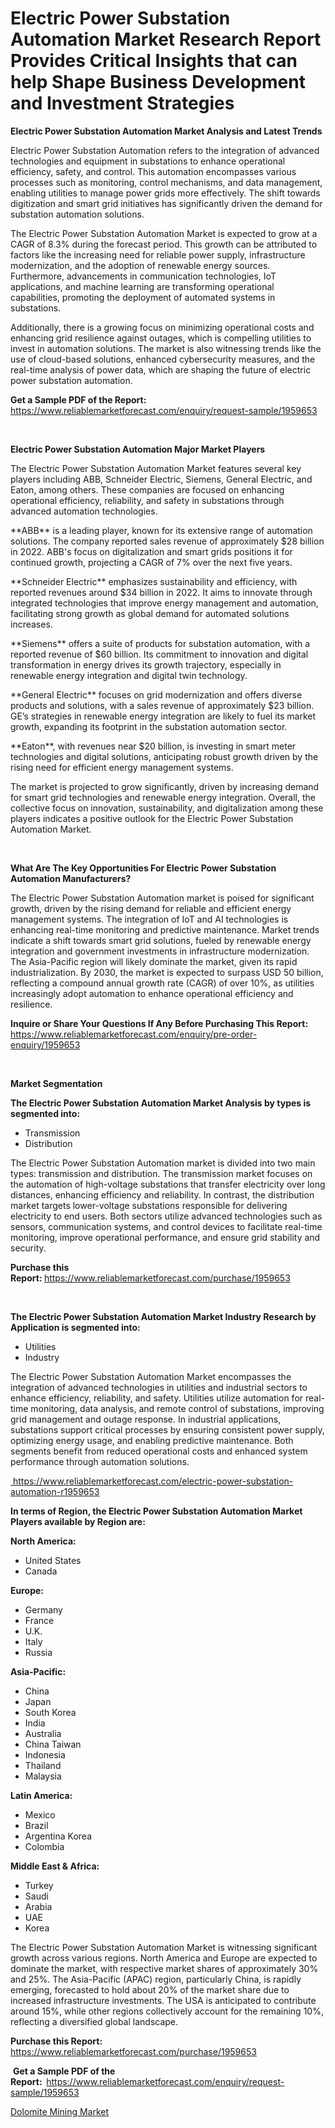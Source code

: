 <p><h1>Electric Power Substation Automation Market Research Report Provides Critical Insights that can help Shape Business Development and Investment Strategies</h1></p><p><strong>Electric Power Substation Automation Market Analysis and Latest Trends</strong></p>
<p><p>Electric Power Substation Automation refers to the integration of advanced technologies and equipment in substations to enhance operational efficiency, safety, and control. This automation encompasses various processes such as monitoring, control mechanisms, and data management, enabling utilities to manage power grids more effectively. The shift towards digitization and smart grid initiatives has significantly driven the demand for substation automation solutions.</p><p>The Electric Power Substation Automation Market is expected to grow at a CAGR of 8.3% during the forecast period. This growth can be attributed to factors like the increasing need for reliable power supply, infrastructure modernization, and the adoption of renewable energy sources. Furthermore, advancements in communication technologies, IoT applications, and machine learning are transforming operational capabilities, promoting the deployment of automated systems in substations.</p><p>Additionally, there is a growing focus on minimizing operational costs and enhancing grid resilience against outages, which is compelling utilities to invest in automation solutions. The market is also witnessing trends like the use of cloud-based solutions, enhanced cybersecurity measures, and the real-time analysis of power data, which are shaping the future of electric power substation automation.</p></p>
<p><strong>Get a Sample PDF of the Report:&nbsp;</strong> <a href="https://www.reliablemarketforecast.com/enquiry/request-sample/1959653?utm_campaign=1169&utm_medium=2&utm_source=Github&utm_content=ia&utm_term=13022025&utm_id=electric-power-substation-automation">https://www.reliablemarketforecast.com/enquiry/request-sample/1959653</a></p>
<p>&nbsp;</p>
<p><strong>Electric Power Substation Automation Major Market Players</strong></p>
<p><p>The Electric Power Substation Automation Market features several key players including ABB, Schneider Electric, Siemens, General Electric, and Eaton, among others. These companies are focused on enhancing operational efficiency, reliability, and safety in substations through advanced automation technologies.</p><p>**ABB** is a leading player, known for its extensive range of automation solutions. The company reported sales revenue of approximately $28 billion in 2022. ABB's focus on digitalization and smart grids positions it for continued growth, projecting a CAGR of 7% over the next five years.</p><p>**Schneider Electric** emphasizes sustainability and efficiency, with reported revenues around $34 billion in 2022. It aims to innovate through integrated technologies that improve energy management and automation, facilitating strong growth as global demand for automated solutions increases.</p><p>**Siemens** offers a suite of products for substation automation, with a reported revenue of $60 billion. Its commitment to innovation and digital transformation in energy drives its growth trajectory, especially in renewable energy integration and digital twin technology.</p><p>**General Electric** focuses on grid modernization and offers diverse products and solutions, with a sales revenue of approximately $23 billion. GE’s strategies in renewable energy integration are likely to fuel its market growth, expanding its footprint in the substation automation sector.</p><p>**Eaton**, with revenues near $20 billion, is investing in smart meter technologies and digital solutions, anticipating robust growth driven by the rising need for efficient energy management systems.</p><p>The market is projected to grow significantly, driven by increasing demand for smart grid technologies and renewable energy integration. Overall, the collective focus on innovation, sustainability, and digitalization among these players indicates a positive outlook for the Electric Power Substation Automation Market.</p></p>
<p>&nbsp;</p>
<p><strong>What Are The Key Opportunities For Electric Power Substation Automation Manufacturers?</strong></p>
<p><p>The Electric Power Substation Automation market is poised for significant growth, driven by the rising demand for reliable and efficient energy management systems. The integration of IoT and AI technologies is enhancing real-time monitoring and predictive maintenance. Market trends indicate a shift towards smart grid solutions, fueled by renewable energy integration and government investments in infrastructure modernization. The Asia-Pacific region will likely dominate the market, given its rapid industrialization. By 2030, the market is expected to surpass USD 50 billion, reflecting a compound annual growth rate (CAGR) of over 10%, as utilities increasingly adopt automation to enhance operational efficiency and resilience.</p></p>
<p><strong>Inquire or Share Your Questions If Any Before Purchasing This Report:</strong> <a href="https://www.reliablemarketforecast.com/enquiry/pre-order-enquiry/1959653?utm_campaign=1169&utm_medium=2&utm_source=Github&utm_content=ia&utm_term=13022025&utm_id=electric-power-substation-automation">https://www.reliablemarketforecast.com/enquiry/pre-order-enquiry/1959653</a></p>
<p>&nbsp;</p>
<p><strong>Market Segmentation</strong></p>
<p><strong>The Electric Power Substation Automation Market Analysis by types is segmented into:</strong></p>
<p><ul><li>Transmission</li><li>Distribution</li></ul></p>
<p><p>The Electric Power Substation Automation market is divided into two main types: transmission and distribution. The transmission market focuses on the automation of high-voltage substations that transfer electricity over long distances, enhancing efficiency and reliability. In contrast, the distribution market targets lower-voltage substations responsible for delivering electricity to end users. Both sectors utilize advanced technologies such as sensors, communication systems, and control devices to facilitate real-time monitoring, improve operational performance, and ensure grid stability and security.</p></p>
<p><strong>Purchase this Report:&nbsp;</strong><a href="https://www.reliablemarketforecast.com/purchase/1959653?utm_campaign=1169&utm_medium=2&utm_source=Github&utm_content=ia&utm_term=13022025&utm_id=electric-power-substation-automation">https://www.reliablemarketforecast.com/purchase/1959653</a></p>
<p>&nbsp;</p>
<p><strong>The Electric Power Substation Automation Market Industry Research by Application is segmented into:</strong></p>
<p><ul><li>Utilities</li><li>Industry</li></ul></p>
<p><p>The Electric Power Substation Automation Market encompasses the integration of advanced technologies in utilities and industrial sectors to enhance efficiency, reliability, and safety. Utilities utilize automation for real-time monitoring, data analysis, and remote control of substations, improving grid management and outage response. In industrial applications, substations support critical processes by ensuring consistent power supply, optimizing energy usage, and enabling predictive maintenance. Both segments benefit from reduced operational costs and enhanced system performance through automation solutions.</p></p>
<p><a href="https://www.reliablemarketforecast.com/electric-power-substation-automation-r1959653?utm_campaign=1169&utm_medium=2&utm_source=Github&utm_content=ia&utm_term=13022025&utm_id=electric-power-substation-automation">&nbsp;https://www.reliablemarketforecast.com/electric-power-substation-automation-r1959653</a></p>
<p><strong>In terms of Region, the Electric Power Substation Automation Market Players available by Region are:</strong></p>
<p>
    <p> <strong> North America: </strong>
        <ul>
            <li>United States</li>
            <li>Canada</li>
        </ul>
        </p> 
    <p> <strong> Europe: </strong>
        <ul>
            <li>Germany</li>
            <li>France</li>
            <li>U.K.</li>
            <li>Italy</li>
            <li>Russia</li>
        </ul>
        </p> 
    <p> <strong> Asia-Pacific: </strong>
        <ul>
            <li>China</li>
            <li>Japan</li>
            <li>South Korea</li>
            <li>India</li>
            <li>Australia</li>
            <li>China Taiwan</li>
            <li>Indonesia</li>
            <li>Thailand</li>
            <li>Malaysia</li>
        </ul>
        </p> 
    <p> <strong> Latin America: </strong>
        <ul>
            <li>Mexico</li>
            <li>Brazil</li>
            <li>Argentina Korea</li>
            <li>Colombia</li>
        </ul>
        </p> 
    <p> <strong> Middle East & Africa: </strong>
        <ul>
            <li>Turkey</li>
            <li>Saudi</li>
            <li>Arabia</li>
            <li>UAE</li>
            <li>Korea</li>
        </ul>
    </p>
    </p>
<p><p>The Electric Power Substation Automation Market is witnessing significant growth across various regions. North America and Europe are expected to dominate the market, with respective market shares of approximately 30% and 25%. The Asia-Pacific (APAC) region, particularly China, is rapidly emerging, forecasted to hold about 20% of the market share due to increased infrastructure investments. The USA is anticipated to contribute around 15%, while other regions collectively account for the remaining 10%, reflecting a diversified global landscape.</p></p>
<p><strong>Purchase this Report: </strong><a href="https://www.reliablemarketforecast.com/purchase/1959653?utm_campaign=1169&utm_medium=2&utm_source=Github&utm_content=ia&utm_term=13022025&utm_id=electric-power-substation-automation">https://www.reliablemarketforecast.com/purchase/1959653</a></p>
<p>&nbsp;<strong>Get a Sample PDF of the Report:&nbsp;&nbsp;</strong><a href="https://www.reliablemarketforecast.com/enquiry/request-sample/1959653?utm_campaign=1169&utm_medium=2&utm_source=Github&utm_content=ia&utm_term=13022025&utm_id=electric-power-substation-automation">https://www.reliablemarketforecast.com/enquiry/request-sample/1959653</a></p>
<p><strong></strong></p>
<p><p><a href="https://github.com/pizolina/Market-Research-Report-List-7/blob/main/dolomite-mining-market.md?utm_campaign=1169&utm_medium=2&utm_source=Github&utm_content=ia&utm_term=13022025&utm_id=electric-power-substation-automation">Dolomite Mining Market</a></p></p>
